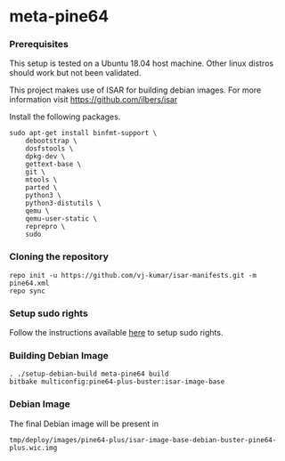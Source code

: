 # meta-pine64

### Prerequisites

This setup is tested on a Ubuntu 18.04 host machine. Other linux distros should
work but not been validated.

This project makes use of ISAR for building debian images. For more information
visit https://github.com/ilbers/isar

Install the following packages.
```
sudo apt-get install binfmt-support \
    debootstrap \
    dosfstools \
    dpkg-dev \
    gettext-base \
    git \
    mtools \
    parted \
    python3 \
    python3-distutils \
    qemu \
    qemu-user-static \
    reprepro \
    sudo
```

### Cloning the repository
```
repo init -u https://github.com/vj-kumar/isar-manifests.git -m pine64.xml
repo sync
```

### Setup sudo rights

Follow the instructions available [here](https://github.com/ilbers/isar/blob/master/doc/user_manual.md#setup-sudo) to setup sudo rights.

### Building Debian Image
```
. ./setup-debian-build meta-pine64 build
bitbake multiconfig:pine64-plus-buster:isar-image-base
```
### Debian Image

The final Debian image will be present in

```
tmp/deploy/images/pine64-plus/isar-image-base-debian-buster-pine64-plus.wic.img
```
